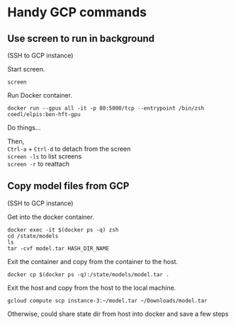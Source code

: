 # Handy GCP commands


## Use screen to run in background 

(SSH to GCP instance)

Start screen.
```
screen
```

Run Docker container.
```
docker run --gpus all -it -p 80:5000/tcp --entrypoint /bin/zsh coedl/elpis:ben-hft-gpu
```

Do things...

Then,  
`Ctrl-a` + `Ctrl-d` to detach from the screen  
`screen -ls` to list screens  
`screen -r` to reattach  


## Copy model files from GCP

(SSH to GCP instance)  

Get into the docker container.
```
docker exec -it $(docker ps -q) zsh
cd /state/models
ls
tar -cvf model.tar HASH_DIR_NAME
```

Exit the container and copy from the container to the host.
```
docker cp $(docker ps -q):/state/models/model.tar .
```

Exit the host and copy from the host to the local machine.
```
gcloud compute scp instance-3:~/model.tar ~/Downloads/model.tar
```


Otherwise, could share state dir from host into docker and save a few steps

